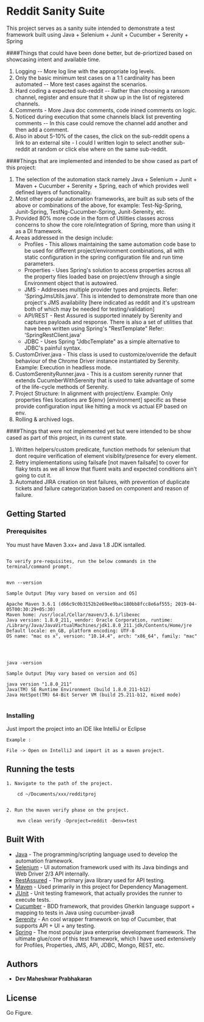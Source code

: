 
# Reddit Sanity Suite

This project serves as a sanity suite intended to demonstrate a test framework built using Java + Selenium + Junit + Cucumber + Serenity + Spring


####Things that could have been done better, but de-priortized based on showcasing intent and available time.

1. Logging -- More log line with the appropriate log levels.
2. Only the basic minimum test cases on a 1:1 cardinality has been automated -- More test cases against the scenarios.
3. Hard coding a expected sub-reddit -- Rather than choosing a ransom channel, register and ensure that it show up in the list of registered channels.
4. Comments - More Java doc comments, code inined comments on logic.
5. Noticed during execution that some channels black list preventing comments -- In this case could remove the channel add another and then add a comment.
6. Also in about 5-10% of the cases, the click on the sub-reddit opens a link to an external site - I could I written login to select another sub-reddit at random or click else where on the same sub-reddit.

####Things that are implemented and intended to be show cased as part of this project:

1. The selection of the automation stack namely Java + Selenium + Junit + Maven + Cucumber + Serenity + Spring, each of which provides well defined layers of functionality.
2. Most other popular automation frameworks, are built as sub sets of the above or combinations of the above, for example: Test-Ng-Spring, Junit-Spring, TestNg-Cucumber-Spring, Junit-Serenity, etc.  
3. Provided 80% more code in the form of Utilities classes across concerns to show the core role/integration of Spring, more than using it as a DI framework.  
4. Areas addressed in the design include:
    * Profiles - This allows maintaining the same automation code base to be used for different project/environment combinations, all with static configuration in the spring configuration file and run time parameters.
    * Properties - Uses Spring's solution to access properties across all the property files loaded base on project/env through a single Environment object that is autowired.  
    * JMS - Addresses multiple provider types and projects. Refer: 'SpringJmsUtils.java'. This is intended to demonstrate more than one project's JMS availability [here indicated as reddit and it's upstream both of which may be needed for testing/validation]
    * API/REST - Rest Assured is supported innately by Serenity and captures payloads and response. There is also a set of utilities that have been written using Spring's "RestTemplate" Refer: 'SpringRestClient.java'
    * JDBC - Uses Spring "JdbcTemplate" as a simple alternative to JDBC's painful syntax.
5. CustomDriver.java - This class is used to customize/override the default behaviour of the Chrome Driver instance instantiated by Serenity. Example: Execution in headless mode. 
6. CustomSerenityRunner.java - This is a custom serenity runner that extends CucumberWithSerenity that is used to take advantage of some of the life-cycle methods of Serenity.
7. Project Structure: In alignment with project/env. Example: Only properties files locations are ${env} [environment] specific as these provide configuration input like hitting a mock vs actual EP based on env.
8. Rolling & archived logs. 

####Things that were not implemented yet but were intended to be show cased as part of this project, in its current state.

1. Written helpers/custom predicate, function methods for selenium that dont require verification of element visiblity/presence for every element.
2. Retry implementations using failsafe [not maven failsafe] to cover for flaky tests as we all know that fluent waits and expected conditions ain't going to cut it.
3. Automated JIRA creation on test failures, with prevention of duplicate tickets and failure categorization based on component and reason of failure.
 

## Getting Started


### Prerequisites

You must have Maven 3.xx+ and Java 1.8 JDK isntalled. 

```

To verify pre-requisites, run the below commands in the terminal/command prompt.


mvn --version

Sample Output [May vary based on version and OS]

Apache Maven 3.6.1 (d66c9c0b3152b2e69ee9bac180bb8fcc8e6af555; 2019-04-05T00:30:29+05:30)
Maven home: /usr/local/Cellar/maven/3.6.1/libexec
Java version: 1.8.0_211, vendor: Oracle Corporation, runtime: /Library/Java/JavaVirtualMachines/jdk1.8.0_211.jdk/Contents/Home/jre
Default locale: en_GB, platform encoding: UTF-8
OS name: "mac os x", version: "10.14.4", arch: "x86_64", family: "mac"




java -version

Sample Output [May vary based on version and OS]

java version "1.8.0_211"
Java(TM) SE Runtime Environment (build 1.8.0_211-b12)
Java HotSpot(TM) 64-Bit Server VM (build 25.211-b12, mixed mode)


```

### Installing

Just import the project into an IDE like IntelliJ or Eclipse

```
Example : 

File -> Open on IntelliJ and import it as a maven project.
```

## Running the tests
```
1. Navigate to the path of the project. 

    cd ~/Documents/xxx/redditproj


2. Run the maven verify phase on the project.

    mvn clean verify -Dproject=reddit -Denv=test
```



## Built With


* [Java](https://www.java.com/en/) - The programming/scripting language used to develop the automation framework.
* [Selenium](https://www.seleniumhq.org/) - UI automation framework used with its Java bindings and Web Driver 2/3 API internally.
* [RestAssured](http://rest-assured.io/) - The primary java library used for API testing. 
* [Maven](https://maven.apache.org/) - Used primarily in this project for Dependency Management.
* [JUnit](https://junit.org/junit5/) - Unit testing framework, that actually provides the runner to execute tests.
* [Cucumber](https://cucumber.io/) - BDD framework, that provides Gherkin language support + mapping to tests in Java using cucumber-java8
* [Serenity](https://maven.apache.org/) - An cool wrapper framework on top of Cucumber, that supports API + UI + any testing.
* [Spring](http://www.dropwizard.io/1.0.2/docs/) - The most popular java enterprise development framework. The ultimate glue/core of this test framework, which I have used extensively for Profiles, Properties, JMS, API, JDBC, Mongo, REST, etc.    



## Authors

* **Dev Maheshwar Prabhakaran**


## License

Go Figure. 

